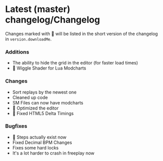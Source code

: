 # Latest (master) changelog/Changelog

Changes marked with 💖 will be listed in the short version of the changelog in `version.downloadMe`.

### Additions
- The ability to hide the grid in the editor (for faster load times)
- 💖 Wiggle Shader for Lua Modcharts

### Changes
- Sort replays by the newest one
- Cleaned up code
- SM Files can now have modcharts
- 💖 Optimized the editor
- 💖 Fixed HTML5 Delta Timings

### Bugfixes
- 💖 Steps actually exist now
- Fixed Decimal BPM Changes
- Fixes some hard locks
- It's a lot harder to crash in freeplay now